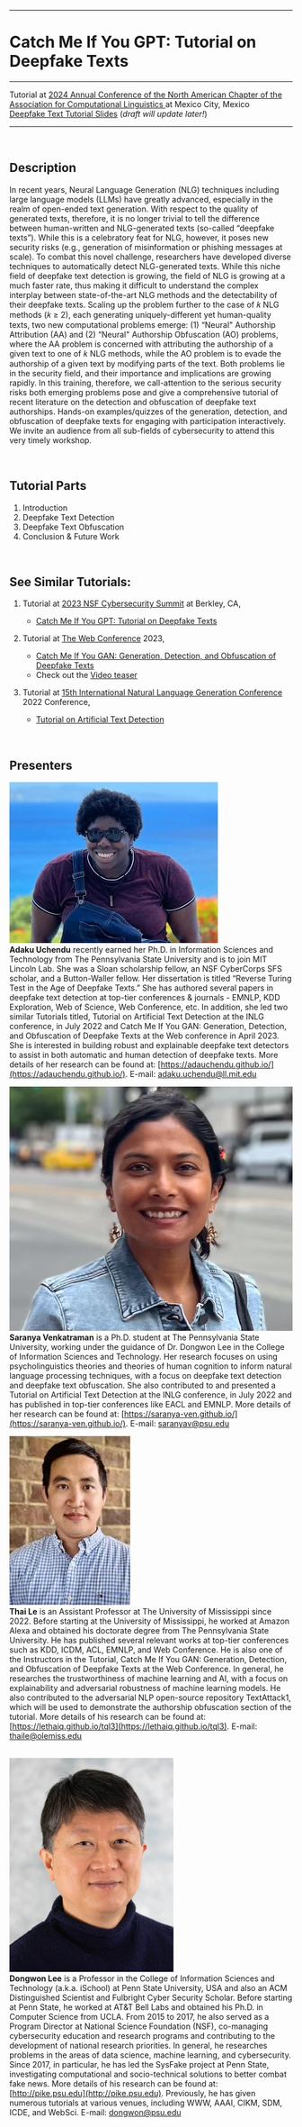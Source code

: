 
---

# Catch Me If You GPT: Tutorial on Deepfake Texts 

---


Tutorial at [2024 Annual Conference of the North American Chapter of the Association for Computational Linguistics
](https://2024.naacl.org/) at Mexico City, Mexico <br>
[Deepfake Text Tutorial Slides](Deepfake_Text_Tutorial_NSF.pdf) (*draft will update later!*)

---

<br>

## Description 

In recent years, Neural Language Generation (NLG) techniques including large language models (LLMs) have greatly advanced, especially in the realm of open-ended text generation. With respect to the quality of generated texts, therefore, it is no longer trivial to tell the difference between human-written and NLG-generated texts (so-called “deepfake texts”). While this is a celebratory feat for NLG, however, it poses new security risks (e.g., generation of misinformation or phishing messages at scale). To combat this novel challenge, researchers have developed diverse techniques to automatically detect NLG-generated texts. While this niche field of deepfake text detection is growing, the field of NLG is growing at a much faster rate, thus making it difficult to understand the complex interplay between state-of-the-art NLG methods and the detectability of their deepfake texts. Scaling up the problem further to the case of 𝑘 NLG methods (𝑘 ≥ 2), each generating uniquely-different yet human-quality texts, two new computational problems emerge: (1) “Neural" Authorship Attribution (AA) and (2) “Neural" Authorship Obfuscation (AO) problems, where the AA problem is concerned with attributing the authorship of a given text to one of 𝑘 NLG methods, while the AO problem is to evade the authorship of a given text by modifying parts of the text. Both problems lie in the security field, and their importance and implications are growing rapidly. In this training, therefore, we call-attention to the serious security risks both emerging problems pose and give a comprehensive tutorial of recent literature on the detection and obfuscation of deepfake text authorships.  Hands-on examples/quizzes of the generation, detection, and obfuscation of deepfake texts for engaging with participation interactively. We invite an audience from all sub-fields of cybersecurity to attend this very timely workshop.  


<br>
  
## Tutorial Parts #
  1. Introduction
  2. Deepfake Text Detection
  3. Deepfake Text Obfuscation
  4. Conclusion & Future Work
  
<br>

## See Similar Tutorials: #

1. Tutorial at [2023 NSF Cybersecurity Summit](https://www.trustedci.org/2023-cybersecurity-summit) at Berkley, CA,
   - [Catch Me If You GPT: Tutorial on Deepfake Texts](Deepfake_Text_Tutorial_NSF.pdf)
     
3. Tutorial at [The Web Conference](https://www2023.thewebconf.org/) 2023,
   - [Catch Me If You GAN: Generation, Detection, and Obfuscation of Deepfake Texts](Deepfake_Text_Tutorial.pdf)
   - Check out the [Video teaser](https://www.youtube.com/watch?v=oS0KR7IdLe0&ab_channel=JilieZeng)  
  
4. Tutorial at [15th International Natural Language Generation Conference](https://inlgmeeting.github.io/) 2022 Conference,
   - [Tutorial on Artificial Text Detection](https://artificial-text-detection.github.io/)  

 
  <br>
  
  
## Presenters #

![image](img/adaku.jpeg) <br>
**Adaku Uchendu** recently earned her Ph.D. in Information Sciences and Technology from The Pennsylvania State University and is to join MIT Lincoln Lab. She was a Sloan scholarship fellow, an NSF CyberCorps SFS scholar, and a Button-Waller fellow. Her dissertation is titled “Reverse Turing Test in the Age of Deepfake Texts.” She has authored several papers in deepfake text detection at top-tier conferences & journals - EMNLP, KDD Exploration, Web of Science, Web Conference, etc. In addition, she led two similar Tutorials titled, Tutorial on Artificial Text Detection at the INLG conference, in July 2022 and Catch Me If You GAN: Generation, Detection, and Obfuscation of Deepfake Texts at the Web conference in April 2023. She is interested in building robust and explainable deepfake text detectors to assist in both automatic and human detection of deepfake texts. More details of her research can be found at: [https://adauchendu.github.io/](https://adauchendu.github.io/). E-mail: adaku.uchendu@ll.mit.edu 


![image](img/Venkatraman_Saranya.jpg) <br>
**Saranya Venkatraman** is a Ph.D. student at The Pennsylvania State University, working under the guidance of Dr. Dongwon Lee in the College of Information Sciences and Technology. Her research focuses on using psycholinguistics theories and theories of human cognition to inform natural language processing techniques, with a focus on deepfake text detection and deepfake text obfuscation. She also contributed to and presented a Tutorial on Artificial Text Detection at the INLG conference, in July 2022 and has published in top-tier conferences like EACL and EMNLP. More details of her research can be found at: [https://saranya-ven.github.io/](https://saranya-ven.github.io/). E-mail: saranyav@psu.edu



![image](img/ThaiLe.png) <br>
**Thai Le** is an Assistant Professor at The University of Mississippi since 2022. Before starting at the University of Mississippi, he worked at Amazon Alexa and obtained his doctorate degree from The Pennsylvania State University. He has published several relevant works at top-tier conferences such as KDD, ICDM, ACL, EMNLP, and Web Conference. He is also one of the Instructors in the Tutorial, Catch Me If You GAN: Generation, Detection, and Obfuscation of Deepfake Texts at the Web Conference. In general, he researches the trustworthiness of machine learning and AI, with a focus on explainability and adversarial robustness of machine learning models. He also contributed to the adversarial NLP open-source repository TextAttack1, which will be used to demonstrate the authorship obfuscation section of the tutorial. More details of his research can be found at: [https://lethaiq.github.io/tql3](https://lethaiq.github.io/tql3). E-mail: thaile@olemiss.edu  
<br>

![image](img/dongwon.png) <br>
**Dongwon Lee** is a Professor in the College of Information Sciences and Technology (a.k.a. iSchool) at Penn State University, USA and also an ACM Distinguished Scientist and Fulbright Cyber Security Scholar. Before starting at Penn State, he worked at AT&T Bell Labs and obtained his Ph.D. in Computer Science from UCLA. From 2015 to 2017, he also served as a Program Director at National Science Foundation (NSF), co-managing cybersecurity education and research programs and contributing to the development of national research priorities. In general, he researches problems in the areas of data science, machine learning, and cybersecurity. Since 2017, in particular, he has led the SysFake project at Penn State, investigating computational and socio-technical solutions to better combat fake news. More details of his research can be found at: [http://pike.psu.edu](http://pike.psu.edu). Previously, he has given numerous tutorials at various venues, including WWW, AAAI, CIKM, SDM, ICDE, and WebSci. E-mail: dongwon@psu.edu 
<br>



<!-- ---
<img src="img/adaku.jpeg" alt= “” width="300" height="230" title="Adaku Uchendu"> 
<img src="img/ThaiLe.png" alt= “”  title="Thai Le"> 
<img src="img/dongwon.png" alt= “” width="170" height="230" title="Dongwon Lee">
 -->
 

